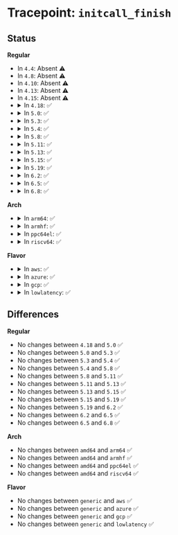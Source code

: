 # Tracepoint: <code>initcall_finish</code>

## Status
<b>Regular</b>
<ul>
<li>
In <code>4.4</code>: Absent ⚠️
</li>
<li>
In <code>4.8</code>: Absent ⚠️
</li>
<li>
In <code>4.10</code>: Absent ⚠️
</li>
<li>
In <code>4.13</code>: Absent ⚠️
</li>
<li>
In <code>4.15</code>: Absent ⚠️
</li>
<li>
<details>
<summary>In <code>4.18</code>: ✅</summary>

Event:

```c
struct trace_event_raw_initcall_finish {
    struct trace_entry ent;
    initcall_t func;
    int ret;
    char __data[0];
};
```
Function:

```c
void trace_event_raw_event_initcall_finish(void *__data, initcall_t func, int ret);
```
</details>
</li>
<li>
<details>
<summary>In <code>5.0</code>: ✅</summary>

Event:

```c
struct trace_event_raw_initcall_finish {
    struct trace_entry ent;
    initcall_t func;
    int ret;
    char __data[0];
};
```
Function:

```c
void trace_event_raw_event_initcall_finish(void *__data, initcall_t func, int ret);
```
</details>
</li>
<li>
<details>
<summary>In <code>5.3</code>: ✅</summary>

Event:

```c
struct trace_event_raw_initcall_finish {
    struct trace_entry ent;
    initcall_t func;
    int ret;
    char __data[0];
};
```
Function:

```c
void trace_event_raw_event_initcall_finish(void *__data, initcall_t func, int ret);
```
</details>
</li>
<li>
<details>
<summary>In <code>5.4</code>: ✅</summary>

Event:

```c
struct trace_event_raw_initcall_finish {
    struct trace_entry ent;
    initcall_t func;
    int ret;
    char __data[0];
};
```
Function:

```c
void trace_event_raw_event_initcall_finish(void *__data, initcall_t func, int ret);
```
</details>
</li>
<li>
<details>
<summary>In <code>5.8</code>: ✅</summary>

Event:

```c
struct trace_event_raw_initcall_finish {
    struct trace_entry ent;
    initcall_t func;
    int ret;
    char __data[0];
};
```
Function:

```c
void trace_event_raw_event_initcall_finish(void *__data, initcall_t func, int ret);
```
</details>
</li>
<li>
<details>
<summary>In <code>5.11</code>: ✅</summary>

Event:

```c
struct trace_event_raw_initcall_finish {
    struct trace_entry ent;
    initcall_t func;
    int ret;
    char __data[0];
};
```
Function:

```c
void trace_event_raw_event_initcall_finish(void *__data, initcall_t func, int ret);
```
</details>
</li>
<li>
<details>
<summary>In <code>5.13</code>: ✅</summary>

Event:

```c
struct trace_event_raw_initcall_finish {
    struct trace_entry ent;
    initcall_t func;
    int ret;
    char __data[0];
};
```
Function:

```c
void trace_event_raw_event_initcall_finish(void *__data, initcall_t func, int ret);
```
</details>
</li>
<li>
<details>
<summary>In <code>5.15</code>: ✅</summary>

Event:

```c
struct trace_event_raw_initcall_finish {
    struct trace_entry ent;
    initcall_t func;
    int ret;
    char __data[0];
};
```
Function:

```c
void trace_event_raw_event_initcall_finish(void *__data, initcall_t func, int ret);
```
</details>
</li>
<li>
<details>
<summary>In <code>5.19</code>: ✅</summary>

Event:

```c
struct trace_event_raw_initcall_finish {
    struct trace_entry ent;
    initcall_t func;
    int ret;
    char __data[0];
};
```
Function:

```c
void trace_event_raw_event_initcall_finish(void *__data, initcall_t func, int ret);
```
</details>
</li>
<li>
<details>
<summary>In <code>6.2</code>: ✅</summary>

Event:

```c
struct trace_event_raw_initcall_finish {
    struct trace_entry ent;
    initcall_t func;
    int ret;
    char __data[0];
};
```
Function:

```c
void trace_event_raw_event_initcall_finish(void *__data, initcall_t func, int ret);
```
</details>
</li>
<li>
<details>
<summary>In <code>6.5</code>: ✅</summary>

Event:

```c
struct trace_event_raw_initcall_finish {
    struct trace_entry ent;
    initcall_t func;
    int ret;
    char __data[0];
};
```
Function:

```c
void trace_event_raw_event_initcall_finish(void *__data, initcall_t func, int ret);
```
</details>
</li>
<li>
<details>
<summary>In <code>6.8</code>: ✅</summary>

Event:

```c
struct trace_event_raw_initcall_finish {
    struct trace_entry ent;
    initcall_t func;
    int ret;
    char __data[0];
};
```
Function:

```c
void trace_event_raw_event_initcall_finish(void *__data, initcall_t func, int ret);
```
</details>
</li>
</ul>
<b>Arch</b>
<ul>
<li>
<details>
<summary>In <code>arm64</code>: ✅</summary>

Event:

```c
struct trace_event_raw_initcall_finish {
    struct trace_entry ent;
    initcall_t func;
    int ret;
    char __data[0];
};
```
Function:

```c
void trace_event_raw_event_initcall_finish(void *__data, initcall_t func, int ret);
```
</details>
</li>
<li>
<details>
<summary>In <code>armhf</code>: ✅</summary>

Event:

```c
struct trace_event_raw_initcall_finish {
    struct trace_entry ent;
    initcall_t func;
    int ret;
    char __data[0];
};
```
Function:

```c
void trace_event_raw_event_initcall_finish(void *__data, initcall_t func, int ret);
```
</details>
</li>
<li>
<details>
<summary>In <code>ppc64el</code>: ✅</summary>

Event:

```c
struct trace_event_raw_initcall_finish {
    struct trace_entry ent;
    initcall_t func;
    int ret;
    char __data[0];
};
```
Function:

```c
void trace_event_raw_event_initcall_finish(void *__data, initcall_t func, int ret);
```
</details>
</li>
<li>
<details>
<summary>In <code>riscv64</code>: ✅</summary>

Event:

```c
struct trace_event_raw_initcall_finish {
    struct trace_entry ent;
    initcall_t func;
    int ret;
    char __data[0];
};
```
Function:

```c
void trace_event_raw_event_initcall_finish(void *__data, initcall_t func, int ret);
```
</details>
</li>
</ul>
<b>Flavor</b>
<ul>
<li>
<details>
<summary>In <code>aws</code>: ✅</summary>

Event:

```c
struct trace_event_raw_initcall_finish {
    struct trace_entry ent;
    initcall_t func;
    int ret;
    char __data[0];
};
```
Function:

```c
void trace_event_raw_event_initcall_finish(void *__data, initcall_t func, int ret);
```
</details>
</li>
<li>
<details>
<summary>In <code>azure</code>: ✅</summary>

Event:

```c
struct trace_event_raw_initcall_finish {
    struct trace_entry ent;
    initcall_t func;
    int ret;
    char __data[0];
};
```
Function:

```c
void trace_event_raw_event_initcall_finish(void *__data, initcall_t func, int ret);
```
</details>
</li>
<li>
<details>
<summary>In <code>gcp</code>: ✅</summary>

Event:

```c
struct trace_event_raw_initcall_finish {
    struct trace_entry ent;
    initcall_t func;
    int ret;
    char __data[0];
};
```
Function:

```c
void trace_event_raw_event_initcall_finish(void *__data, initcall_t func, int ret);
```
</details>
</li>
<li>
<details>
<summary>In <code>lowlatency</code>: ✅</summary>

Event:

```c
struct trace_event_raw_initcall_finish {
    struct trace_entry ent;
    initcall_t func;
    int ret;
    char __data[0];
};
```
Function:

```c
void trace_event_raw_event_initcall_finish(void *__data, initcall_t func, int ret);
```
</details>
</li>
</ul>

## Differences
<b>Regular</b>
<ul>
<li>
No changes between <code>4.18</code> and <code>5.0</code> ✅
</li>
<li>
No changes between <code>5.0</code> and <code>5.3</code> ✅
</li>
<li>
No changes between <code>5.3</code> and <code>5.4</code> ✅
</li>
<li>
No changes between <code>5.4</code> and <code>5.8</code> ✅
</li>
<li>
No changes between <code>5.8</code> and <code>5.11</code> ✅
</li>
<li>
No changes between <code>5.11</code> and <code>5.13</code> ✅
</li>
<li>
No changes between <code>5.13</code> and <code>5.15</code> ✅
</li>
<li>
No changes between <code>5.15</code> and <code>5.19</code> ✅
</li>
<li>
No changes between <code>5.19</code> and <code>6.2</code> ✅
</li>
<li>
No changes between <code>6.2</code> and <code>6.5</code> ✅
</li>
<li>
No changes between <code>6.5</code> and <code>6.8</code> ✅
</li>
</ul>
<b>Arch</b>
<ul>
<li>
No changes between <code>amd64</code> and <code>arm64</code> ✅
</li>
<li>
No changes between <code>amd64</code> and <code>armhf</code> ✅
</li>
<li>
No changes between <code>amd64</code> and <code>ppc64el</code> ✅
</li>
<li>
No changes between <code>amd64</code> and <code>riscv64</code> ✅
</li>
</ul>
<b>Flavor</b>
<ul>
<li>
No changes between <code>generic</code> and <code>aws</code> ✅
</li>
<li>
No changes between <code>generic</code> and <code>azure</code> ✅
</li>
<li>
No changes between <code>generic</code> and <code>gcp</code> ✅
</li>
<li>
No changes between <code>generic</code> and <code>lowlatency</code> ✅
</li>
</ul>
